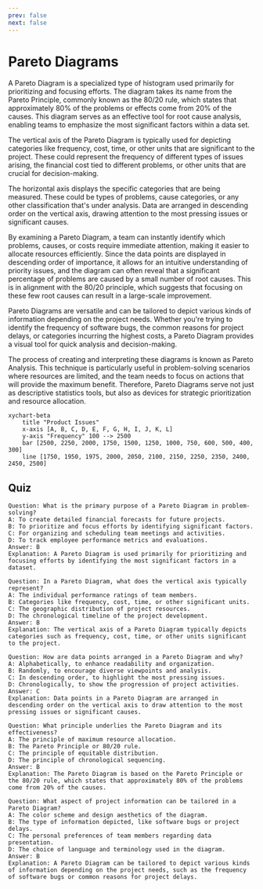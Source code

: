 ```yaml
---
prev: false
next: false
---
```


# Pareto Diagrams

A Pareto Diagram is a specialized type of histogram used primarily for prioritizing and focusing efforts. The diagram takes its name from the Pareto Principle, commonly known as the 80/20 rule, which states that approximately 80% of the problems or effects come from 20% of the causes. This diagram serves as an effective tool for root cause analysis, enabling teams to emphasize the most significant factors within a data set.

The vertical axis of the Pareto Diagram is typically used for depicting categories like frequency, cost, time, or other units that are significant to the project. These could represent the frequency of different types of issues arising, the financial cost tied to different problems, or other units that are crucial for decision-making.

The horizontal axis displays the specific categories that are being measured. These could be types of problems, cause categories, or any other classification that's under analysis. Data are arranged in descending order on the vertical axis, drawing attention to the most pressing issues or significant causes.

By examining a Pareto Diagram, a team can instantly identify which problems, causes, or costs require immediate attention, making it easier to allocate resources efficiently. Since the data points are displayed in descending order of importance, it allows for an intuitive understanding of priority issues, and the diagram can often reveal that a significant percentage of problems are caused by a small number of root causes. This is in alignment with the 80/20 principle, which suggests that focusing on these few root causes can result in a large-scale improvement.

Pareto Diagrams are versatile and can be tailored to depict various kinds of information depending on the project needs. Whether you're trying to identify the frequency of software bugs, the common reasons for project delays, or categories incurring the highest costs, a Pareto Diagram provides a visual tool for quick analysis and decision-making.

The process of creating and interpreting these diagrams is known as Pareto Analysis. This technique is particularly useful in problem-solving scenarios where resources are limited, and the team needs to focus on actions that will provide the maximum benefit. Therefore, Pareto Diagrams serve not just as descriptive statistics tools, but also as devices for strategic prioritization and resource allocation.

```mermaid
xychart-beta
    title "Product Issues"
    x-axis [A, B, C, D, E, F, G, H, I, J, K, L]
    y-axis "Frequency" 100 --> 2500
    bar [2500, 2250, 2000, 1750, 1500, 1250, 1000, 750, 600, 500, 400, 300]
    line [1750, 1950, 1975, 2000, 2050, 2100, 2150, 2250, 2350, 2400, 2450, 2500]
```

## Quiz

```quiz
Question: What is the primary purpose of a Pareto Diagram in problem-solving?
A: To create detailed financial forecasts for future projects.
B: To prioritize and focus efforts by identifying significant factors.
C: For organizing and scheduling team meetings and activities.
D: To track employee performance metrics and evaluations.
Answer: B
Explanation: A Pareto Diagram is used primarily for prioritizing and focusing efforts by identifying the most significant factors in a dataset.

Question: In a Pareto Diagram, what does the vertical axis typically represent?
A: The individual performance ratings of team members.
B: Categories like frequency, cost, time, or other significant units.
C: The geographic distribution of project resources.
D: The chronological timeline of the project development.
Answer: B
Explanation: The vertical axis of a Pareto Diagram typically depicts categories such as frequency, cost, time, or other units significant to the project.

Question: How are data points arranged in a Pareto Diagram and why?
A: Alphabetically, to enhance readability and organization.
B: Randomly, to encourage diverse viewpoints and analysis.
C: In descending order, to highlight the most pressing issues.
D: Chronologically, to show the progression of project activities.
Answer: C
Explanation: Data points in a Pareto Diagram are arranged in descending order on the vertical axis to draw attention to the most pressing issues or significant causes.

Question: What principle underlies the Pareto Diagram and its effectiveness?
A: The principle of maximum resource allocation.
B: The Pareto Principle or 80/20 rule.
C: The principle of equitable distribution.
D: The principle of chronological sequencing.
Answer: B
Explanation: The Pareto Diagram is based on the Pareto Principle or the 80/20 rule, which states that approximately 80% of the problems come from 20% of the causes.

Question: What aspect of project information can be tailored in a Pareto Diagram?
A: The color scheme and design aesthetics of the diagram.
B: The type of information depicted, like software bugs or project delays.
C: The personal preferences of team members regarding data presentation.
D: The choice of language and terminology used in the diagram.
Answer: B
Explanation: A Pareto Diagram can be tailored to depict various kinds of information depending on the project needs, such as the frequency of software bugs or common reasons for project delays.

```

```

```
